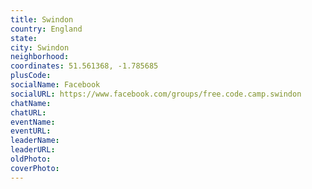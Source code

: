 ```yaml
---
title: Swindon
country: England
state: 
city: Swindon
neighborhood: 
coordinates: 51.561368, -1.785685
plusCode:
socialName: Facebook
socialURL: https://www.facebook.com/groups/free.code.camp.swindon
chatName:
chatURL:
eventName:
eventURL:
leaderName:
leaderURL:
oldPhoto: 
coverPhoto:
---
```

